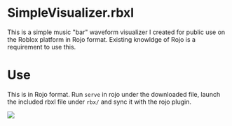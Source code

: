 # SimpleVisualizer.rbxl
 
This is a simple music "bar" waveform visualizer I created for public use on the Roblox platform in Rojo format. Existing knowldge of Rojo is a requirement to use this.

# Use
This is in Rojo format.
Run `serve` in rojo under the downloaded file, launch the included rbxl file under `rbx/` and sync it with the rojo plugin.

![](https://i.imgur.com/c9idbRv.gif)

